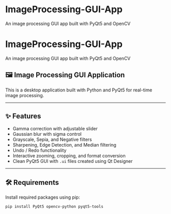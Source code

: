 # ImageProcessing-GUI-App
An image processing GUI app built with PyQt5 and OpenCV
# ImageProcessing-GUI-App

An image processing GUI app built with PyQt5 and OpenCV

## 🖼️ Image Processing GUI Application

This is a desktop application built with Python and PyQt5 for real-time image processing.

---

## ✨ Features

- Gamma correction with adjustable slider  
- Gaussian blur with sigma control  
- Grayscale, Sepia, and Negative filters  
- Sharpening, Edge Detection, and Median filtering  
- Undo / Redo functionality  
- Interactive zooming, cropping, and format conversion  
- Clean PyQt5 GUI with `.ui` files created using Qt Designer  

---

## 🛠️ Requirements

Install required packages using pip:

```bash
pip install PyQt5 opencv-python pyqt5-tools
